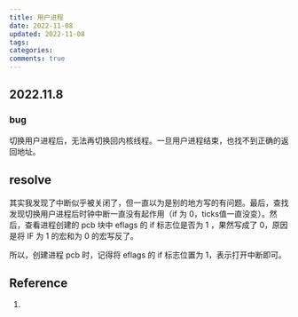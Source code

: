 ```yaml
---
title: 用户进程
date: 2022-11-08
updated: 2022-11-08
tags: 
categories: 
comments: true
---
```










## 2022.11.8

### bug

切换用户进程后，无法再切换回内核线程。一旦用户进程结束，也找不到正确的返回地址。

## resolve

其实我发现了中断似乎被关闭了，但一直以为是别的地方写的有问题。最后，查找发现切换用户进程后时钟中断一直没有起作用（if 为 0，ticks值一直没变）。然后，查看进程创建的 pcb 块中 eflags 的 if 标志位是否为 1 ，果然写成了 0，原因是将 IF 为 1 的宏和为 0 的宏写反了。

所以，创建进程 pcb 时，记得将 eflags 的 if 标志位置为 1，表示打开中断即可。





















## Reference 

1. 
